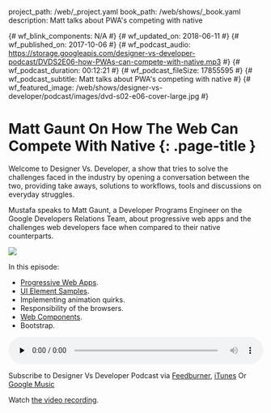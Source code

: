 project_path: /web/_project.yaml
book_path: /web/shows/_book.yaml
description: Matt talks about PWA's competing with native

{# wf_blink_components: N/A #}
{# wf_updated_on: 2018-06-11 #}
{# wf_published_on: 2017-10-06 #}
{# wf_podcast_audio: https://storage.googleapis.com/designer-vs-developer-podcast/DVDS2E06-how-PWAs-can-compete-with-native.mp3 #}
{# wf_podcast_duration: 00:12:21 #}
{# wf_podcast_fileSize: 17855595 #}
{# wf_podcast_subtitle: Matt talks about PWA's competing with native #}
{# wf_featured_image: /web/shows/designer-vs-developer/podcast/images/dvd-s02-e06-cover-large.jpg #}

# Matt Gaunt On How The Web Can Compete With Native {: .page-title }

Welcome to Designer Vs. Developer, a show that tries to solve the
challenges faced in the industry by opening a conversation between
the two, providing take aways, solutions to workflows, tools and
discussions on everyday struggles.

Mustafa speaks to Matt Gaunt, a Developer Programs Engineer on the
Google Developers Relations Team, about progressive web apps and
the challenges web developers face when compared to their
native counterparts.

<img
src="/web/shows/designer-vs-developer/podcast/images/dvd-s02-e06-cover.jpg"
class="attempt-right">

In this episode:

* [Progressive Web Apps](https://goo.gl/Wc6RbX).
* [UI Element Samples](https://goo.gl/bpSb6F).
* Implementing animation quirks.
* Responsibility of the browsers.
* [Web Components](https://goo.gl/g3KRQJ).
* Bootstrap.

<audio style="width: 100%"
src="https://storage.googleapis.com/designer-vs-developer-podcast/DVDS2E06-how-PWAs-can-compete-with-native.mp3"
controls preload="none">

Subscribe to Designer Vs Developer Podcast via
<a href="https://goo.gl/USHXv8">Feedburner</a>,
<a href="https://goo.gl/1E9U0G">iTunes</a> Or
<a href="https://goo.gl/qCBlST">
Google Music</a>

Watch <a href="https://www.youtube.com/playlist?list=PLNYkxOF6rcIC60856GnLEV5GQXMxc9ByJ">
the video recording</a>.
